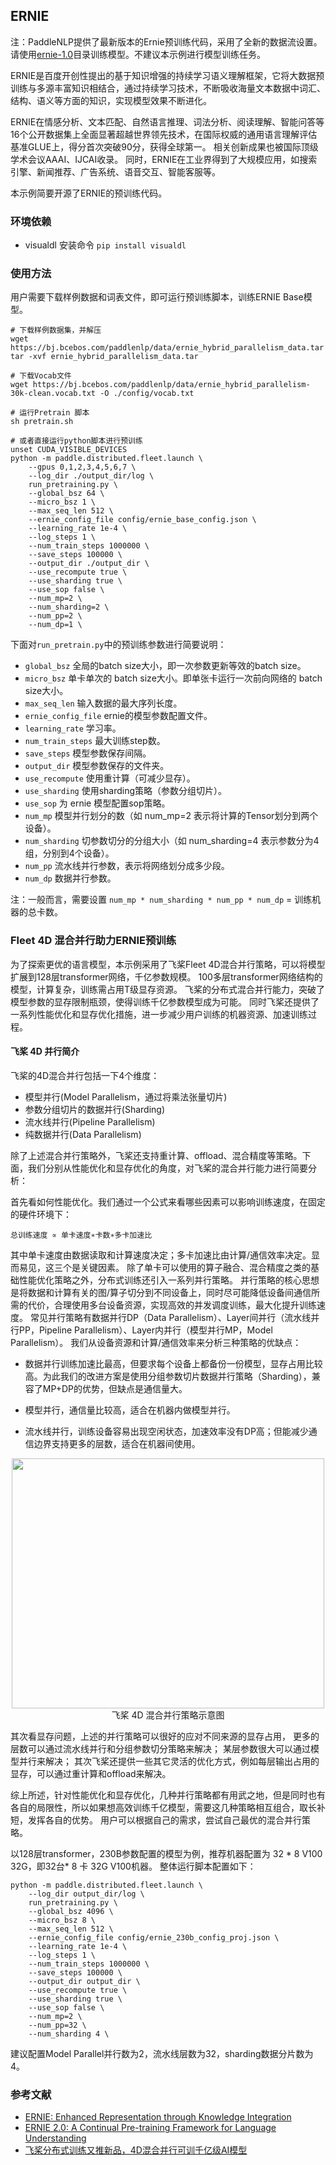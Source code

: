 ## ERNIE

注：PaddleNLP提供了最新版本的Ernie预训练代码，采用了全新的数据流设置。请使用[ernie-1.0](../../ernie-1.0)目录训练模型。不建议本示例进行模型训练任务。

ERNIE是百度开创性提出的基于知识增强的持续学习语义理解框架，它将大数据预训练与多源丰富知识相结合，通过持续学习技术，不断吸收海量文本数据中词汇、结构、语义等方面的知识，实现模型效果不断进化。

ERNIE在情感分析、文本匹配、自然语言推理、词法分析、阅读理解、智能问答等16个公开数据集上全面显著超越世界领先技术，在国际权威的通用语言理解评估基准GLUE上，得分首次突破90分，获得全球第一。
相关创新成果也被国际顶级学术会议AAAI、IJCAI收录。
同时，ERNIE在工业界得到了大规模应用，如搜索引擎、新闻推荐、广告系统、语音交互、智能客服等。

本示例简要开源了ERNIE的预训练代码。

### 环境依赖
- visualdl
安装命令 `pip install visualdl`

### 使用方法

用户需要下载样例数据和词表文件，即可运行预训练脚本，训练ERNIE Base模型。
```shell
# 下载样例数据集，并解压
wget https://bj.bcebos.com/paddlenlp/data/ernie_hybrid_parallelism_data.tar
tar -xvf ernie_hybrid_parallelism_data.tar

# 下载Vocab文件
wget https://bj.bcebos.com/paddlenlp/data/ernie_hybrid_parallelism-30k-clean.vocab.txt -O ./config/vocab.txt

# 运行Pretrain 脚本
sh pretrain.sh

# 或者直接运行python脚本进行预训练
unset CUDA_VISIBLE_DEVICES
python -m paddle.distributed.fleet.launch \
    --gpus 0,1,2,3,4,5,6,7 \
    --log_dir ./output_dir/log \
    run_pretraining.py \
    --global_bsz 64 \
    --micro_bsz 1 \
    --max_seq_len 512 \
    --ernie_config_file config/ernie_base_config.json \
    --learning_rate 1e-4 \
    --log_steps 1 \
    --num_train_steps 1000000 \
    --save_steps 100000 \
    --output_dir ./output_dir \
    --use_recompute true \
    --use_sharding true \
    --use_sop false \
    --num_mp=2 \
    --num_sharding=2 \
    --num_pp=2 \
    --num_dp=1 \
```
下面对`run_pretrain.py`中的预训练参数进行简要说明：

- `global_bsz` 全局的batch size大小，即一次参数更新等效的batch size。
- `micro_bsz` 单卡单次的 batch size大小。即单张卡运行一次前向网络的 batch size大小。
- `max_seq_len` 输入数据的最大序列长度。
- `ernie_config_file` ernie的模型参数配置文件。
- `learning_rate` 学习率。
- `num_train_steps` 最大训练step数。
- `save_steps` 模型参数保存间隔。
- `output_dir` 模型参数保存的文件夹。
- `use_recompute` 使用重计算（可减少显存）。
- `use_sharding` 使用sharding策略（参数分组切片）。
- `use_sop` 为 ernie 模型配置sop策略。
- `num_mp` 模型并行划分的数（如 num_mp=2 表示将计算的Tensor划分到两个设备）。
- `num_sharding` 切参数切分的分组大小（如 num_sharding=4 表示参数分为4组，分别到4个设备）。
- `num_pp` 流水线并行参数，表示将网络划分成多少段。
- `num_dp` 数据并行参数。

注：一般而言，需要设置 `num_mp * num_sharding * num_pp * num_dp` = 训练机器的总卡数。

### Fleet 4D 混合并行助力ERNIE预训练

为了探索更优的语言模型，本示例采用了飞桨Fleet 4D混合并行策略，可以将模型扩展到128层transformer网络，千亿参数规模。
100多层transformer网络结构的模型，计算复杂，训练需占用T级显存资源。
飞桨的分布式混合并行能力，突破了模型参数的显存限制瓶颈，使得训练千亿参数模型成为可能。
同时飞桨还提供了一系列性能优化和显存优化措施，进一步减少用户训练的机器资源、加速训练过程。

#### 飞桨 4D 并行简介

飞桨的4D混合并行包括一下4个维度：

- 模型并行(Model Parallelism，通过将乘法张量切片)
- 参数分组切片的数据并行(Sharding)
- 流水线并行(Pipeline Parallelism)
- 纯数据并行(Data Parallelism)

除了上述混合并行策略外，飞桨还支持重计算、offload、混合精度等策略。下面，我们分别从性能优化和显存优化的角度，对飞桨的混合并行能力进行简要分析：

首先看如何性能优化。我们通过一个公式来看哪些因素可以影响训练速度，在固定的硬件环境下：

```
总训练速度 ∝ 单卡速度∗卡数∗多卡加速比
```

其中单卡速度由数据读取和计算速度决定；多卡加速比由计算/通信效率决定。显而易见，这三个是关键因素。
除了单卡可以使用的算子融合、混合精度之类的基础性能优化策略之外，分布式训练还引入一系列并行策略。
并行策略的核心思想是将数据和计算有关的图/算子切分到不同设备上，同时尽可能降低设备间通信所需的代价，合理使用多台设备资源，实现高效的并发调度训练，最大化提升训练速度。
常见并行策略有数据并行DP（Data Parallelism）、Layer间并行（流水线并行PP，Pipeline Parallelism）、Layer内并行（模型并行MP，Model Parallelism）。
我们从设备资源和计算/通信效率来分析三种策略的优缺点：

- 数据并行训练加速比最高，但要求每个设备上都备份一份模型，显存占用比较高。为此我们的改进方案是使用分组参数切片数据并行策略（Sharding），兼容了MP+DP的优势，但缺点是通信量大。

- 模型并行，通信量比较高，适合在机器内做模型并行。

- 流水线并行，训练设备容易出现空闲状态，加速效率没有DP高；但能减少通信边界支持更多的层数，适合在机器间使用。

<p align="center">
  <img src="https://p8.pstatp.com/origin/pgc-image/599bd8c2d5a14341a85c8c8d1150f5de.jpeg" width="500" height ="400"/>
  <br>飞桨 4D 混合并行策略示意图
</p>

其次看显存问题，上述的并行策略可以很好的应对不同来源的显存占用，
更多的层数可以通过流水线并行和分组参数切分策略来解决；
某层参数很大可以通过模型并行来解决；
其次飞桨还提供一些其它灵活的优化方式，例如每层输出占用的显存，可以通过重计算和offload来解决。

综上所述，针对性能优化和显存优化，几种并行策略都有用武之地，但是同时也有各自的局限性，所以如果想高效训练千亿模型，需要这几种策略相互组合，取长补短，发挥各自的优势。
用户可以根据自己的需求，尝试自己最优的混合并行策略。

以128层transformer，230B参数配置的模型为例，推荐机器配置为 32 * 8 V100 32G，即32台* 8 卡 32G V100机器。
整体运行脚本配置如下：
```shell
python -m paddle.distributed.fleet.launch \
    --log_dir output_dir/log \
    run_pretraining.py \
    --global_bsz 4096 \
    --micro_bsz 8 \
    --max_seq_len 512 \
    --ernie_config_file config/ernie_230b_config_proj.json \
    --learning_rate 1e-4 \
    --log_steps 1 \
    --num_train_steps 1000000 \
    --save_steps 100000 \
    --output_dir output_dir \
    --use_recompute true \
    --use_sharding true \
    --use_sop false \
    --num_mp=2 \
    --num_pp=32 \
    --num_sharding 4 \
```
建议配置Model Parallel并行数为2，流水线层数为32，sharding数据分片数为4。

### 参考文献
- [ERNIE: Enhanced Representation through Knowledge Integration](https://arxiv.org/pdf/1904.09223.pdf)
- [ERNIE 2.0: A Continual Pre-training Framework for Language Understanding](https://arxiv.org/pdf/1907.12412.pdf)
- [飞桨分布式训练又推新品，4D混合并行可训千亿级AI模型](https://baijiahao.baidu.com/s?id=1697085717806202673)

